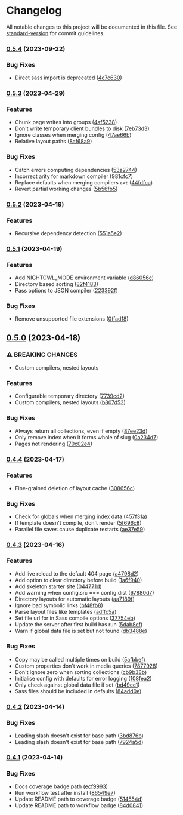 # Changelog

All notable changes to this project will be documented in this file. See [standard-version](https://github.com/conventional-changelog/standard-version) for commit guidelines.

### [0.5.4](https://github.com/stephenhutchings/night-owl/compare/v0.5.3...v0.5.4) (2023-09-22)


### Bug Fixes

* Direct sass import is deprecated ([4c7c630](https://github.com/stephenhutchings/night-owl/commit/4c7c6303ca84d183ce7e7fcb1c4fda6ca76f57d5))

### [0.5.3](https://github.com/stephenhutchings/night-owl/compare/v0.5.2...v0.5.3) (2023-04-29)


### Features

* Chunk page writes into groups ([4af5238](https://github.com/stephenhutchings/night-owl/commit/4af5238c7340d3ee5ceac81777e4ccaa11fdef82))
* Don't write temporary client bundles to disk ([7eb73d3](https://github.com/stephenhutchings/night-owl/commit/7eb73d305e8907ab01b62338c1abf405a3b20437))
* Ignore classes when merging config ([47ae66b](https://github.com/stephenhutchings/night-owl/commit/47ae66bf4b3b5fc6e2d039647ed0d1126bc84206))
* Relative layout paths ([8af68a9](https://github.com/stephenhutchings/night-owl/commit/8af68a9e9a91ff3e02e948b50eedf496dad15613))


### Bug Fixes

* Catch errors computing dependencies ([53a2744](https://github.com/stephenhutchings/night-owl/commit/53a27440241e8ac0f02963581bdd541e856682c6))
* Incorrect arity for markdown compiler ([981cfc7](https://github.com/stephenhutchings/night-owl/commit/981cfc73001005875a2d8a702651ea6529e0a84f))
* Replace defaults when merging compilers `ext` ([44fdfca](https://github.com/stephenhutchings/night-owl/commit/44fdfca086eb1a7295fc398ce8a726107e62666d))
* Revert partial working changes ([5b56fb5](https://github.com/stephenhutchings/night-owl/commit/5b56fb5efa0dae118dc52c308081fd300f19f750))

### [0.5.2](https://github.com/stephenhutchings/night-owl/compare/v0.5.1...v0.5.2) (2023-04-19)


### Features

* Recursive dependency detection ([551a5e2](https://github.com/stephenhutchings/night-owl/commit/551a5e27dabdfe5543db0a03fc800062ffcb48d9))

### [0.5.1](https://github.com/stephenhutchings/night-owl/compare/v0.5.0...v0.5.1) (2023-04-19)


### Features

* Add NIGHTOWL_MODE environment variable ([d86056c](https://github.com/stephenhutchings/night-owl/commit/d86056c285ced9cb5469e65a079cfc44ebc30518))
* Directory based sorting ([82f4183](https://github.com/stephenhutchings/night-owl/commit/82f418342b01b49ec3120a540e6aeb4ac601500d))
* Pass options to JSON compiler ([223392f](https://github.com/stephenhutchings/night-owl/commit/223392f5d910c1090d4eac7778dd0534b2e5d6c4))


### Bug Fixes

* Remove unsupported file extensions ([0ffad18](https://github.com/stephenhutchings/night-owl/commit/0ffad18b56efde453e99424c71b85b9bdc1becaa))

## [0.5.0](https://github.com/stephenhutchings/night-owl/compare/v0.4.4...v0.5.0) (2023-04-18)


### ⚠ BREAKING CHANGES

* Custom compilers, nested layouts

### Features

* Configurable temporary directory ([7739cd2](https://github.com/stephenhutchings/night-owl/commit/7739cd21464898ea460b82f1fdef8661d73fde36))
* Custom compilers, nested layouts ([b807d53](https://github.com/stephenhutchings/night-owl/commit/b807d531185f9188db244ae2a75928f70775ed12))


### Bug Fixes

* Always return all collections, even if empty ([87ee23d](https://github.com/stephenhutchings/night-owl/commit/87ee23d7acb111671cc7ea231fa68860d026175b))
* Only remove index when it forms whole of slug ([0a234d7](https://github.com/stephenhutchings/night-owl/commit/0a234d786982ee63b1f906b078b29dcc34a27a3f))
* Pages not rendering ([70c02e4](https://github.com/stephenhutchings/night-owl/commit/70c02e4d2aa75acad30e9c0acb38df4591379506))

### [0.4.4](https://github.com/stephenhutchings/night-owl/compare/v0.4.3...v0.4.4) (2023-04-17)


### Features

* Fine-grained deletion of layout cache ([308656c](https://github.com/stephenhutchings/night-owl/commit/308656c18fe7ea6c7ad01f027ac86001d7a016a8))


### Bug Fixes

* Check for globals when merging index data ([457f31a](https://github.com/stephenhutchings/night-owl/commit/457f31a45a79e8d83102c12f9b949f6e763c9cb7))
* If template doesn't compile, don't render ([5f696c8](https://github.com/stephenhutchings/night-owl/commit/5f696c812b813e88d9262f806549c2034a4d8d81))
* Parallel file saves cause duplicate restarts ([ae37e59](https://github.com/stephenhutchings/night-owl/commit/ae37e59251e8ab9f271b1f9a0f2ce312971e0490))

### [0.4.3](https://github.com/stephenhutchings/night-owl/compare/v0.4.2...v0.4.3) (2023-04-16)


### Features

* Add live reload to the default 404 page ([a4798d2](https://github.com/stephenhutchings/night-owl/commit/a4798d224ca7f831d99b565b2b4693e8ef55b856))
* Add option to clear directory before build ([1a6f940](https://github.com/stephenhutchings/night-owl/commit/1a6f940a46fe522da11e17e0a975a5e4896a3886))
* Add skeleton starter site ([044771d](https://github.com/stephenhutchings/night-owl/commit/044771d7aa4df89740da67fd5edf594d2e812a84))
* Add warning when config.src === config.dist ([67880d7](https://github.com/stephenhutchings/night-owl/commit/67880d7e8bd773ec3d1a257f0ec2bc2b17d172bb))
* Directory layouts for automatic layouts ([aa7189f](https://github.com/stephenhutchings/night-owl/commit/aa7189fad9218aaef484241fb0c9311ede0d5d7f))
* Ignore bad symbolic links ([bf48fb8](https://github.com/stephenhutchings/night-owl/commit/bf48fb8ac8650d519aeca4caf635cbd7638b50d2))
* Parse layout files like templates ([adffc5a](https://github.com/stephenhutchings/night-owl/commit/adffc5a9e47997e9c6a8b606f451dff6c06c27bf))
* Set file url for in Sass compile options ([37754eb](https://github.com/stephenhutchings/night-owl/commit/37754eb1be0258177962c2e91b3372d126e71fdd))
* Update the server after first build has run ([5dab8ef](https://github.com/stephenhutchings/night-owl/commit/5dab8efa71ecb1232142ba0be3b9f88b9ca72032))
* Warn if global data file is set but not found ([db3488e](https://github.com/stephenhutchings/night-owl/commit/db3488eae6bf92aeb46dbde407573d927e6dfdfb))


### Bug Fixes

* Copy may be called multiple times on build ([5afbbef](https://github.com/stephenhutchings/night-owl/commit/5afbbef93e2f09d0898ed3599215f6088ec54bc8))
* Custom properties don't work in media queries ([7877928](https://github.com/stephenhutchings/night-owl/commit/78779286e9b414f2a0faa1e4c38bce5c090125cb))
* Don't ignore zero when sorting collections ([cb9b38b](https://github.com/stephenhutchings/night-owl/commit/cb9b38b5dd8024705cdd3e3358cbcd96221f6665))
* Initialise config with defaults for error logging ([108fea2](https://github.com/stephenhutchings/night-owl/commit/108fea2b4d92044bf76c8b8650a233e7e5ae4db7))
* Only check against global data file if set ([bd49cc1](https://github.com/stephenhutchings/night-owl/commit/bd49cc146a03f14327837ecd99f49fd84b666b24))
* Sass files should be included in defaults ([84add0e](https://github.com/stephenhutchings/night-owl/commit/84add0e0991a280f79a50210b00fa30394c77b37))

### [0.4.2](https://github.com/stephenhutchings/night-owl/compare/v0.4.1...v0.4.2) (2023-04-14)


### Bug Fixes

* Leading slash doesn't exist for base path ([3bd876b](https://github.com/stephenhutchings/night-owl/commit/3bd876b332a312e12f260b0f3cf018dde2ab1f91))
* Leading slash doesn't exist for base path ([7924a5d](https://github.com/stephenhutchings/night-owl/commit/7924a5dbee7ff535e29a3a09f65434627ad8da78))

### [0.4.1](https://github.com/stephenhutchings/night-owl/compare/v0.4.0...v0.4.1) (2023-04-14)


### Bug Fixes

* Docs coverage badge path ([ecf9993](https://github.com/stephenhutchings/night-owl/commit/ecf9993a8ad8b321fe379b4d12f47a714e24a167))
* Run workflow test after install ([86549e7](https://github.com/stephenhutchings/night-owl/commit/86549e7ceb0e4bfbe24f8e5ae41e024e471a3fe8))
* Update README path to coverage badge ([514554d](https://github.com/stephenhutchings/night-owl/commit/514554d9c1d1c509c7d10cd1b85a0b0f179b926e))
* Update README path to workflow badge ([84d0841](https://github.com/stephenhutchings/night-owl/commit/84d0841e8aa585ffbeefbb888871bacd3ee21cf3))
